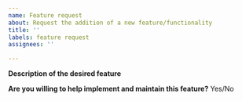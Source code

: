 ```yaml
---
name: Feature request
about: Request the addition of a new feature/functionality
title: ''
labels: feature request
assignees: ''

---
```


**Description of the desired feature**



<!-- Please be as detailed as you can in your description. If possible, include an example of how you would like to use this feature (even better if it's a code example). -->


**Are you willing to help implement and maintain this feature?** Yes/No

<!-- Every feature we add is code that we will have to maintain and keep updated. This takes a lot of effort. If you are willing to be involved in the project and help maintain your feature, it will make it easier for us to accept it. -->
